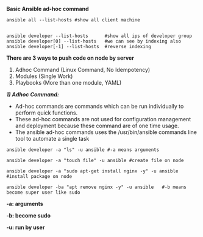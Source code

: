 **Basic Ansible ad-hoc command**

<pre><code>ansible all --list-hosts #show all client machine</code></pre>
<pre><code>
ansible developer --list-hosts      #show all ips of developer group
ansible developer[0] --list-hosts   #we can see by indexing also
ansible developer[-1] --list-hosts  #reverse indexing
</code></pre>

**There are 3 ways to push code on node by server**
1) Adhoc Command (Linux Command, No Idempotency)
2) Modules (Single Work)
3) Playbooks (More than one module, YAML)

***1) Adhoc Command:*** 
- Ad-hoc commands are commands which can be run individually to perform quick functions.
- These ad-hoc commands are not used for configuration management and deployment because these command are of one time usage.
- The ansible ad-hoc commands uses the /usr/bin/ansible commands line tool to automate a single task

<pre><code>ansible developer -a "ls" -u ansible #-a means arguments</code></pre>
<pre><code>ansible developer -a "touch file" -u ansible #create file on node</code></pre>
<pre><code>ansible developer -a "sudo apt-get install nginx -y" -u ansible  #install package on node</code></pre>
<pre><code>ansible developer -ba "apt remove nginx -y" -u ansible   #-b means become super user like sudo</code></pre>
**-a: arguments**

**-b: become sudo**

**-u: run by user**


